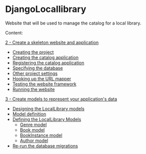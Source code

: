# DjangoLocallibrary


Website that will be used to manage the catalog for a local library.

Content:

[2 - Create a skeleton website and application](https://developer.mozilla.org/en-US/docs/Learn/Server-side/Django/skeleton_website)

  - [Creating the project](https://developer.mozilla.org/en-US/docs/Learn/Server-side/Django/skeleton_website#creating_the_project)
  - [Creating the catalog application](https://developer.mozilla.org/en-US/docs/Learn/Server-side/Django/skeleton_website#creating_the_catalog_application)
  - [Registering the catalog application](https://developer.mozilla.org/en-US/docs/Learn/Server-side/Django/skeleton_website#registering_the_catalog_application)
  - [Specifying the database](https://developer.mozilla.org/en-US/docs/Learn/Server-side/Django/skeleton_website#specifying_the_database)
  - [Other project settings](https://developer.mozilla.org/en-US/docs/Learn/Server-side/Django/skeleton_website#other_project_settings)
  - [Hooking up the URL mapper](https://developer.mozilla.org/en-US/docs/Learn/Server-side/Django/skeleton_website#hooking_up_the_url_mapper)
  - [Testing the website framework](https://developer.mozilla.org/en-US/docs/Learn/Server-side/Django/skeleton_website#testing_the_website_framework)
  - [Running the website](https://developer.mozilla.org/en-US/docs/Learn/Server-side/Django/skeleton_website#running_the_website)

[3 - Create models to represent your application's data](https://developer.mozilla.org/en-US/docs/Learn/Server-side/Django/Models)

  - [Designing the LocalLibrary models](https://developer.mozilla.org/en-US/docs/Learn/Server-side/Django/Models#designing_the_locallibrary_models)
  - [Model definition](https://developer.mozilla.org/en-US/docs/Learn/Server-side/Django/Models#model_primer)
  - [Defining the LocalLibrary Models](https://developer.mozilla.org/en-US/docs/Learn/Server-side/Django/Models#defining_the_locallibrary_models)
    - [Genre model](https://developer.mozilla.org/en-US/docs/Learn/Server-side/Django/Models#genre_model)
    - [Book model](https://developer.mozilla.org/en-US/docs/Learn/Server-side/Django/Models#book_model)
    - [BookInstance model](https://developer.mozilla.org/en-US/docs/Learn/Server-side/Django/Models#bookinstance_model)
    - [Author model](https://developer.mozilla.org/en-US/docs/Learn/Server-side/Django/Models#author_model)
  - [Re-run the database migrations](https://developer.mozilla.org/en-US/docs/Learn/Server-side/Django/Models#re-run_the_database_migrations)